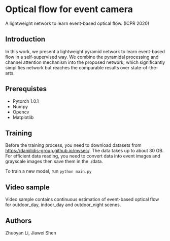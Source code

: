 # Optical flow for event camera
A lightweight network to learn event-based optical flow. (ICPR 2020)

## Introduction
In this work, we present a lightweight pyramid network to learn event-based flow in a self-supervised way. We combine the
pyramidal processing and channel attention mechanism into the proposed network, which significantly simplifies network
but reaches the comparable results over state-of-the-arts.


## Prerequistes
* Pytorch 1.0.1
* Numpy
* Opencv
* Matplotlib

## Training
Before the training process, you need to download datasets from https://daniilidis-group.github.io/mvsec/. The data takes up to about 30 GB. For efficient data reading, you need to convert data into event images and grayscale images then save them in the ./data.

To train a new model, run 
```python main.py```


## Video sample
Video sample contains continuous estimation of event-based optical flow for outdoor_day, indoor_day and outdoor_night scenes.

## Authors
Zhuoyan Li, Jiawei Shen
